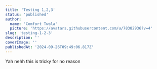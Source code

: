 ```yaml
---
title: 'Testing 1,2,3'
status: 'published'
author:
  name: 'Comfort Twala'
  picture: 'https://avatars.githubusercontent.com/u/78382936?v=4'
slug: 'testing-1-2-3'
description: ''
coverImage: ''
publishedAt: '2024-09-26T09:49:06.817Z'
---
```


Yah nehh this is tricky for no reason